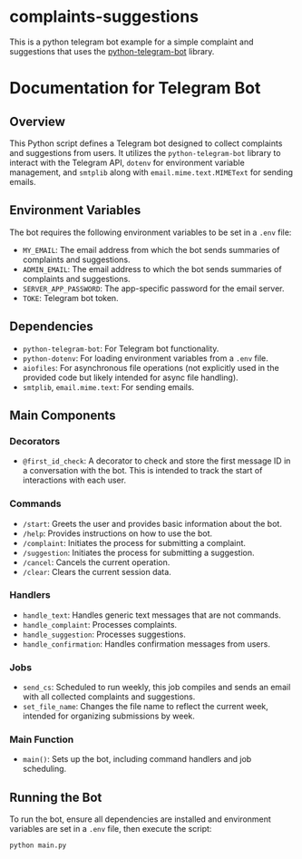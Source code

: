 # complaints-suggestions

This is a python telegram bot example for a simple complaint and suggestions that uses the [python-telegram-bot](https://python-telegram-bot.org) library.

# Documentation for Telegram Bot



## Overview

This Python script defines a Telegram bot designed to collect complaints and suggestions from users. It utilizes the `python-telegram-bot` library to interact with the Telegram API, `dotenv` for environment variable management, and `smtplib` along with `email.mime.text.MIMEText` for sending emails.

## Environment Variables

The bot requires the following environment variables to be set in a `.env` file:

- `MY_EMAIL`: The email address from which the bot sends summaries of complaints and suggestions.
- `ADMIN_EMAIL`: The email address to which the bot sends summaries of complaints and suggestions.
- `SERVER_APP_PASSWORD`: The app-specific password for the email server.
- `TOKE`: Telegram bot token.

## Dependencies

- `python-telegram-bot`: For Telegram bot functionality.
- `python-dotenv`: For loading environment variables from a `.env` file.
- `aiofiles`: For asynchronous file operations (not explicitly used in the provided code but likely intended for async file handling).
- `smtplib`, `email.mime.text`: For sending emails.

## Main Components

### Decorators

- `@first_id_check`: A decorator to check and store the first message ID in a conversation with the bot. This is intended to track the start of interactions with each user.

### Commands

- `/start`: Greets the user and provides basic information about the bot.
- `/help`: Provides instructions on how to use the bot.
- `/complaint`: Initiates the process for submitting a complaint.
- `/suggestion`: Initiates the process for submitting a suggestion.
- `/cancel`: Cancels the current operation.
- `/clear`: Clears the current session data.

### Handlers

- `handle_text`: Handles generic text messages that are not commands.
- `handle_complaint`: Processes complaints.
- `handle_suggestion`: Processes suggestions.
- `handle_confirmation`: Handles confirmation messages from users.

### Jobs

- `send_cs`: Scheduled to run weekly, this job compiles and sends an email with all collected complaints and suggestions.
- `set_file_name`: Changes the file name to reflect the current week, intended for organizing submissions by week.

### Main Function

- `main()`: Sets up the bot, including command handlers and job scheduling.

## Running the Bot

To run the bot, ensure all dependencies are installed and environment variables are set in a `.env` file, then execute the script:

```bash
python main.py